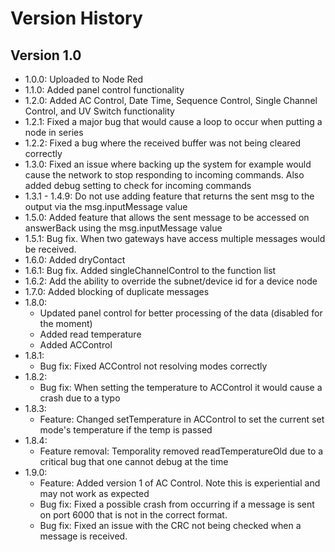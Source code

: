 # Version History
## Version 1.0
- 1.0.0: Uploaded to Node Red
- 1.1.0: Added panel control functionality
- 1.2.0: Added AC Control, Date Time, Sequence Control, Single Channel Control, and UV Switch functionality
- 1.2.1: Fixed a major bug that would cause a loop to occur when putting a node in series
- 1.2.2: Fixed a bug where the received buffer was not being cleared correctly
- 1.3.0: Fixed an issue where backing up the system for example would cause the network to stop responding to incoming commands. Also added debug setting to check for incoming commands
- 1.3.1 - 1.4.9: Do not use adding feature that returns the sent msg to the output via the msg.inputMessage value  
- 1.5.0: Added feature that allows the sent message to be accessed on answerBack using the msg.inputMessage value
- 1.5.1: Bug fix. When two gateways have access multiple messages would be received.
- 1.6.0: Added dryContact
- 1.6.1: Bug fix. Added singleChannelControl to the function list
- 1.6.2: Add the ability to override the subnet/device id for a device node
- 1.7.0: Added blocking of duplicate messages
- 1.8.0: 
    - Updated panel control for better processing of the data (disabled for the moment)
    - Added read temperature
    - Added ACControl
- 1.8.1:
    - Bug fix: Fixed ACControl not resolving modes correctly
- 1.8.2:
    - Bug fix: When setting the temperature to ACControl it would cause a crash due to a typo
- 1.8.3:
    - Feature: Changed setTemperature in ACControl to set the current set mode's temperature if the temp is passed
- 1.8.4:
    - Feature removal: Temporality removed readTemperatureOld due to a critical bug that one cannot debug at the time
- 1.9.0:
    - Feature: Added version 1 of AC Control. Note this is experiential and may not work as expected
    - Bug fix: Fixed a possible crash from occurring if a message is sent on port 6000 that is not in the correct format.
    - Bug fix: Fixed an issue with the CRC not being checked when a message is received.